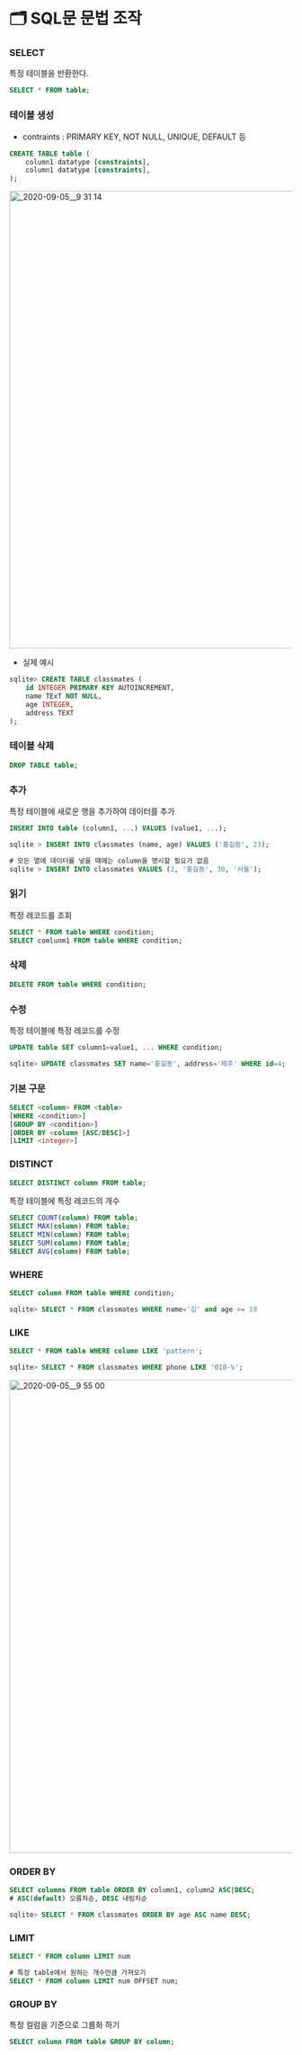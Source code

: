 # :card_index_dividers: SQL문 문법 조작

### SELECT

특정 테이블을 반환한다.

```sql
SELECT * FROM table;
```



### 테이블 생성

- contraints : PRIMARY KEY, NOT NULL, UNIQUE, DEFAULT 등

```sql
CREATE TABLE table (
	column1 datatype [constraints],
	column1 datatype [constraints],
);
```

<img width="814" alt="_2020-09-05__9 31 14" src="https://user-images.githubusercontent.com/60081217/92622346-e4f40100-f2ff-11ea-92f3-ca05b1a70d0b.png">

- 실제 예시

```sql
sqlite> CREATE TABLE classmates (
	id INTEGER PRIMARY KEY AUTOINCREMENT,
	name TExT NOT NULL,
	age INTEGER,
	address TEXT
);
```



### 테이블 삭제

```sql
DROP TABLE table;
```



### 추가

특정 테이블에 새로운 행을 추가하여 데이터를 추가

```sql
INSERT INTO table (column1, ...) VALUES (value1, ...);

sqlite > INSERT INTO classmates (name, age) VALUES ('홍길동', 23);

# 모든 열에 데이터를 넣을 때에는 column을 명시할 필요가 없음
sqlite > INSERT INTO classmates VALUES (2, '홍길동', 30, '서울');
```



### 읽기

특정 레코드를 조회

```sql
SELECT * FROM table WHERE condition;
SELECT comlunm1 FROM table WHERE condition;
```



### 삭제

```sql
DELETE FROM table WHERE condition;
```



### 수정

특정 테이블에 특정 레코드를 수정

```sql
UPDATE table SET column1=value1, ... WHERE condition;

sqlite> UPDATE classmates SET name='홍길동', address='제주' WHERE id=4;
```



### 기본 구문

```sql
SELECT <column> FROM <table>
[WHERE <condition>]
[GROUP BY <condition>]
[ORDER BY <column [ASC/DESC]>]
[LIMIT <integer>]
```



### DISTINCT

```sql
SELECT DISTINCT column FROM table;
```

특정 테이블에 특정 레코드의 개수

```sql
SELECT COUNT(column) FROM table;
SELECT MAX(column) FROM table;
SELECT MIN(column) FROM table;
SELECT SUM(column) FROM table;
SELECT AVG(column) FROM table;
```



### WHERE

```sql
SELECT column FROM table WHERE condition;

sqlite> SELECT * FROM classmates WHERE name='김' and age >= 19
```



### LIKE

```sql
SELECT * FROM table WHERE column LIKE 'pattern';

sqlite> SELECT * FROM classmates WHERE phone LIKE '010-%';
```

<img width="842" alt="_2020-09-05__9 55 00" src="https://user-images.githubusercontent.com/60081217/92622362-e8878800-f2ff-11ea-995f-4930eec5f8e6.png">



### ORDER BY

```sql
SELECT columns FROM table ORDER BY column1, column2 ASC|DESC;
# ASC(default) 오름차순, DESC 내림차순

sqlite> SELECT * FROM classmates ORDER BY age ASC name DESC;
```



### LIMIT

```sql
SELECT * FROM column LIMIT num

# 특정 table에서 원하는 개수만큼 가져오기
SELECT * FROM column LIMIT num OFFSET num;
```



### GROUP BY

특정 컬럼을 기준으로 그룹화 하기

```sql
SELECT column FROM table GROUP BY column;
```
